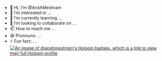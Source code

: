 - 👋 Hi, I’m @AnshMeshram
- 👀 I’m interested in ...
- 🌱 I’m currently learning ...
- 💞️ I’m looking to collaborate on ...
- 📫 How to reach me ...
- 😄 Pronouns: ...
- ⚡ Fun fact: ...
[![An image of @anshmeshram's Holopin badges, which is a link to view their full Holopin profile](https://holopin.me/anshmeshram)](https://holopin.io/@anshmeshram)
<!---
AnshMeshram/AnshMeshram is a ✨ special ✨ repository because its `README.md` (this file) appears on your GitHub profile.
You can click the Preview link to take a look at your changes.
--->
